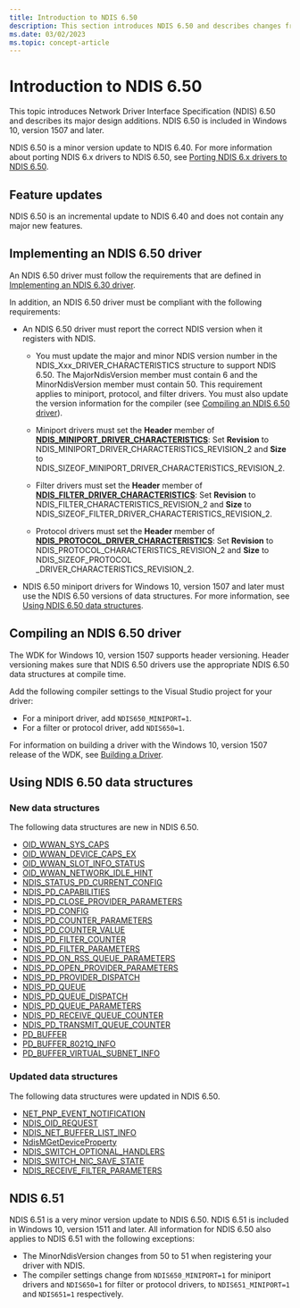 ```yaml
---
title: Introduction to NDIS 6.50
description: This section introduces NDIS 6.50 and describes changes from NDIS 6.40. NDIS 6.50 is included in Windows 10, version 1507 and later.
ms.date: 03/02/2023
ms.topic: concept-article
---
```


# Introduction to NDIS 6.50

This topic introduces Network Driver Interface Specification (NDIS) 6.50 and describes its major design additions. NDIS 6.50 is included in Windows 10, version 1507 and later.

NDIS 6.50 is a minor version update to NDIS 6.40. For more information about porting NDIS 6.x drivers to NDIS 6.50, see [Porting NDIS 6.x drivers to NDIS 6.50](porting-ndis-6-x-drivers-to-ndis-6-50.md).

## Feature updates

NDIS 6.50 is an incremental update to NDIS 6.40 and does not contain any major new features.

## Implementing an NDIS 6.50 driver

An NDIS 6.50 driver must follow the requirements that are defined in [Implementing an NDIS 6.30 driver](implementing-an-ndis-6-30-driver.md).

In addition, an NDIS 6.50 driver must be compliant with the following requirements:

- An NDIS 6.50 driver must report the correct NDIS version when it registers with NDIS.
   
   * You must update the major and minor NDIS version number in the NDIS_Xxx_DRIVER_CHARACTERISTICS structure to support NDIS 6.50. The MajorNdisVersion member must contain 6 and the MinorNdisVersion member must contain 50. This requirement applies to miniport, protocol, and filter drivers. You must also update the version information for the compiler (see [Compiling an NDIS 6.50 driver](#compiling-an-ndis-650-driver)).

  * Miniport drivers must set the **Header** member of [**NDIS_MINIPORT_DRIVER_CHARACTERISTICS**](/windows-hardware/drivers/ddi/ndis/ns-ndis-_ndis_miniport_driver_characteristics): Set **Revision** to NDIS_MINIPORT_DRIVER_CHARACTERISTICS_REVISION_2 and **Size** to NDIS_SIZEOF_MINIPORT_DRIVER_CHARACTERISTICS_REVISION_2. 

  * Filter drivers must set the **Header** member of [**NDIS_FILTER_DRIVER_CHARACTERISTICS**](/windows-hardware/drivers/ddi/ndis/ns-ndis-_ndis_filter_driver_characteristics): Set **Revision** to NDIS_FILTER_CHARACTERISTICS_REVISION_2 and **Size** to NDIS_SIZEOF_FILTER_DRIVER_CHARACTERISTICS_REVISION_2. 

  * Protocol drivers must set the **Header** member of [**NDIS_PROTOCOL_DRIVER_CHARACTERISTICS**](/windows-hardware/drivers/ddi/ndis/ns-ndis-_ndis_protocol_driver_characteristics): Set **Revision** to NDIS_PROTOCOL_CHARACTERISTICS_REVISION_2 and **Size** to NDIS_SIZEOF_PROTOCOL _DRIVER_CHARACTERISTICS_REVISION_2.

- NDIS 6.50 miniport drivers for Windows 10, version 1507 and later must use the NDIS 6.50 versions of data structures. For more information, see [Using NDIS 6.50 data structures](#using-ndis-650-data-structures).

## Compiling an NDIS 6.50 driver

The WDK for Windows 10, version 1507 supports header versioning. Header versioning makes sure that NDIS 6.50 drivers use the appropriate NDIS 6.50 data structures at compile time.

Add the following compiler settings to the Visual Studio project for your driver:

- For a miniport driver, add ```NDIS650_MINIPORT=1```.
- For a filter or protocol driver, add ```NDIS650=1```.

For information on building a driver with the Windows 10, version 1507 release of the WDK, see [Building a Driver](../develop/building-a-driver.md).

## Using NDIS 6.50 data structures

### New data structures

The following data structures are new in NDIS 6.50.

- [OID_WWAN_SYS_CAPS](./oid-wwan-sys-caps.md)
- [OID_WWAN_DEVICE_CAPS_EX](./oid-wwan-device-caps-ex.md)
- [OID_WWAN_SLOT_INFO_STATUS](./oid-wwan-slot-info-status.md)
- [OID_WWAN_NETWORK_IDLE_HINT](./oid-wwan-network-idle-hint.md) 
- [NDIS_STATUS_PD_CURRENT_CONFIG](./ndis-status-pd-current-config.md)
- [NDIS_PD_CAPABILITIES](/windows-hardware/drivers/ddi/ntddndis/ns-ntddndis-_ndis_pd_capabilities)
- [NDIS_PD_CLOSE_PROVIDER_PARAMETERS](/windows-hardware/drivers/ddi/ndis/ns-ndis-_ndis_pd_close_provider_parameters)
- [NDIS_PD_CONFIG](/windows-hardware/drivers/ddi/ntddndis/ns-ntddndis-_ndis_pd_config)
- [NDIS_PD_COUNTER_PARAMETERS](/windows-hardware/drivers/ddi/ndis/ns-ndis-_ndis_pd_counter_parameters)
- [NDIS_PD_COUNTER_VALUE](/windows-hardware/drivers/ddi/ndis/ns-ndis-_ndis_pd_counter_value)
- [NDIS_PD_FILTER_COUNTER](/windows-hardware/drivers/ddi/ndis/ns-ndis-_ndis_pd_filter_counter)
- [NDIS_PD_FILTER_PARAMETERS](/windows-hardware/drivers/ddi/ndis/ns-ndis-_ndis_pd_filter_parameters)
- [NDIS_PD_ON_RSS_QUEUE_PARAMETERS](/windows-hardware/drivers/ddi/_netvista/)
- [NDIS_PD_OPEN_PROVIDER_PARAMETERS](/windows-hardware/drivers/ddi/ndis/ns-ndis-_ndis_pd_open_provider_parameters)
- [NDIS_PD_PROVIDER_DISPATCH](/windows-hardware/drivers/ddi/ndis/ns-ndis-_ndis_pd_provider_dispatch)
- [NDIS_PD_QUEUE](/windows-hardware/drivers/ddi/ndis/ns-ndis-_ndis_pd_queue)
- [NDIS_PD_QUEUE_DISPATCH](/windows-hardware/drivers/ddi/ndis/ns-ndis-_ndis_pd_queue_dispatch)
- [NDIS_PD_QUEUE_PARAMETERS](/windows-hardware/drivers/ddi/ndis/ns-ndis-_ndis_pd_queue_parameters)
- [NDIS_PD_RECEIVE_QUEUE_COUNTER](/windows-hardware/drivers/ddi/ndis/ns-ndis-_ndis_pd_receive_queue_counter)
- [NDIS_PD_TRANSMIT_QUEUE_COUNTER](/windows-hardware/drivers/ddi/ndis/ns-ndis-_ndis_pd_transmit_queue_counter)
- [PD_BUFFER](/windows-hardware/drivers/ddi/ndis/ns-ndis-_pd_buffer)
- [PD_BUFFER_8021Q_INFO](/windows-hardware/drivers/ddi/ndis/ns-ndis-_pd_buffer_8021q_info)
- [PD_BUFFER_VIRTUAL_SUBNET_INFO](/windows-hardware/drivers/ddi/ndis/ns-ndis-_pd_buffer_virtual_subnet_info)

### Updated data structures

The following data structures were updated in NDIS 6.50.

- [NET_PNP_EVENT_NOTIFICATION](/windows-hardware/drivers/ddi/ndis/ns-ndis-_net_pnp_event_notification)
- [NDIS_OID_REQUEST](/windows-hardware/drivers/ddi/oidrequest/ns-oidrequest-ndis_oid_request)
- [NDIS_NET_BUFFER_LIST_INFO](/windows-hardware/drivers/ddi/nblinfo/ne-nblinfo-ndis_net_buffer_list_info)
- [NdisMGetDeviceProperty](/windows-hardware/drivers/ddi/ndis/nf-ndis-ndismgetdeviceproperty)
- [NDIS_SWITCH_OPTIONAL_HANDLERS](/windows-hardware/drivers/ddi/ndis/ns-ndis-_ndis_switch_optional_handlers)
- [NDIS_SWITCH_NIC_SAVE_STATE](/windows-hardware/drivers/ddi/ntddndis/ns-ntddndis-_ndis_switch_nic_save_state)
- [NDIS_RECEIVE_FILTER_PARAMETERS](/windows-hardware/drivers/ddi/ntddndis/ns-ntddndis-_ndis_receive_filter_parameters)

## NDIS 6.51

NDIS 6.51 is a very minor version update to NDIS 6.50. NDIS 6.51 is included in Windows 10, version 1511 and later. All information for NDIS 6.50 also applies to NDIS 6.51 with the following exceptions:

- The MinorNdisVersion changes from 50 to 51 when registering your driver with NDIS.
- The compiler settings change from ```NDIS650_MINIPORT=1``` for miniport drivers and ```NDIS650=1``` for filter or protocol drivers, to ```NDIS651_MINIPORT=1``` and ```NDIS651=1``` respectively.
